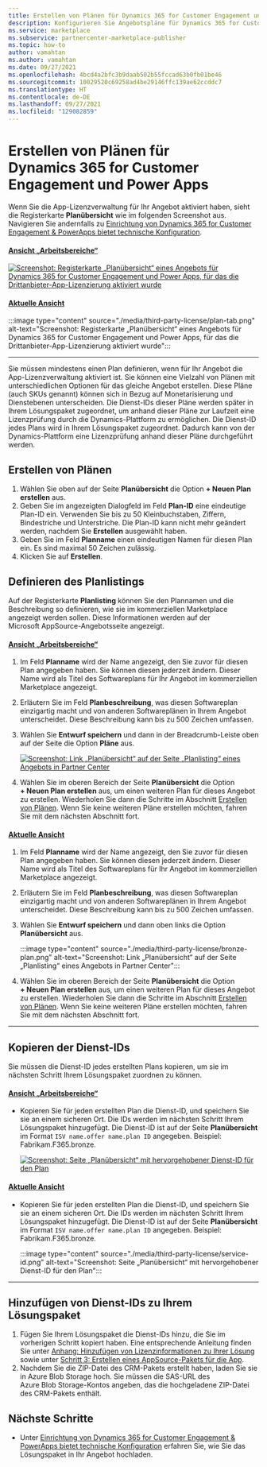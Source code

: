 ```yaml
---
title: Erstellen von Plänen für Dynamics 365 for Customer Engagement und Power Apps in Microsoft AppSource (Azure Marketplace)
description: Konfigurieren Sie Angebotspläne für Dynamics 365 for Customer Engagement und Power Apps, wenn Sie für Ihr Angebot die Drittanbieter-App-Verwaltung aktiviert haben.
ms.service: marketplace
ms.subservice: partnercenter-marketplace-publisher
ms.topic: how-to
author: vamahtan
ms.author: vamahtan
ms.date: 09/27/2021
ms.openlocfilehash: 4bcd4a2bfc3b9daab502b55fccad63b0fb01be46
ms.sourcegitcommit: 10029520c69258ad4be29146ffc139ae62ccddc7
ms.translationtype: HT
ms.contentlocale: de-DE
ms.lasthandoff: 09/27/2021
ms.locfileid: "129082859"
---
```

# <a name="create-dynamics-365-for-customer-engagement--power-apps-plans"></a>Erstellen von Plänen für Dynamics 365 for Customer Engagement und Power Apps

Wenn Sie die App-Lizenzverwaltung für Ihr Angebot aktiviert haben, sieht die Registerkarte **Planübersicht** wie im folgenden Screenshot aus. Navigieren Sie andernfalls zu [Einrichtung von Dynamics 365 for Customer Engagement & PowerApps bietet technische Konfiguration](dynamics-365-customer-engage-technical-configuration.md).

#### <a name="workspaces-view"></a>[Ansicht „Arbeitsbereiche“](#tab/workspaces-view)

[ ![Screenshot: Registerkarte „Planübersicht“ eines Angebots für Dynamics 365 for Customer Engagement und Power Apps, für das die Drittanbieter-App-Lizenzierung aktiviert wurde](./media/third-party-license/plan-tab-d365-workspaces.png) ](./media/third-party-license/plan-tab-d365-workspaces.png#lightbox)

#### <a name="current-view"></a>[Aktuelle Ansicht](#tab/current-view)

:::image type="content" source="./media/third-party-license/plan-tab.png" alt-text="Screenshot: Registerkarte „Planübersicht“ eines Angebots für Dynamics 365 for Customer Engagement und Power Apps, für das die Drittanbieter-App-Lizenzierung aktiviert wurde":::

---

Sie müssen mindestens einen Plan definieren, wenn für Ihr Angebot die App-Lizenzverwaltung aktiviert ist. Sie können eine Vielzahl von Plänen mit unterschiedlichen Optionen für das gleiche Angebot erstellen. Diese Pläne (auch SKUs genannt) können sich in Bezug auf Monetarisierung und Dienstebenen unterscheiden. Die Dienst-IDs dieser Pläne werden später in Ihrem Lösungspaket zugeordnet, um anhand dieser Pläne zur Laufzeit eine Lizenzprüfung durch die Dynamics-Plattform zu ermöglichen. Die Dienst-ID jedes Plans wird in Ihrem Lösungspaket zugeordnet. Dadurch kann von der Dynamics-Plattform eine Lizenzprüfung anhand dieser Pläne durchgeführt werden.

## <a name="create-a-plan"></a>Erstellen von Plänen

1. Wählen Sie oben auf der Seite **Planübersicht** die Option **+ Neuen Plan erstellen** aus.
1. Geben Sie im angezeigten Dialogfeld im Feld **Plan-ID** eine eindeutige Plan-ID ein. Verwenden Sie bis zu 50 Kleinbuchstaben, Ziffern, Bindestriche und Unterstriche. Die Plan-ID kann nicht mehr geändert werden, nachdem Sie **Erstellen** ausgewählt haben.
1. Geben Sie im Feld **Planname** einen eindeutigen Namen für diesen Plan ein. Es sind maximal 50 Zeichen zulässig.
1. Klicken Sie auf **Erstellen**.

## <a name="define-the-plan-listing"></a>Definieren des Planlistings

Auf der Registerkarte **Planlisting** können Sie den Plannamen und die Beschreibung so definieren, wie sie im kommerziellen Marketplace angezeigt werden sollen. Diese Informationen werden auf der Microsoft AppSource-Angebotsseite angezeigt.

#### <a name="workspaces-view"></a>[Ansicht „Arbeitsbereiche“](#tab/workspaces-view)

1. Im Feld **Planname** wird der Name angezeigt, den Sie zuvor für diesen Plan angegeben haben. Sie können diesen jederzeit ändern. Dieser Name wird als Titel des Softwareplans für Ihr Angebot im kommerziellen Marketplace angezeigt.
1. Erläutern Sie im Feld **Planbeschreibung**, was diesen Softwareplan einzigartig macht und von anderen Softwareplänen in Ihrem Angebot unterscheidet. Diese Beschreibung kann bis zu 500 Zeichen umfassen.
1. Wählen Sie **Entwurf speichern** und dann in der Breadcrumb-Leiste oben auf der Seite die Option **Pläne** aus.

    [ ![Screenshot: Link „Planübersicht“ auf der Seite „Planlisting“ eines Angebots in Partner Center](./media/third-party-license/bronze-plan-workspaces.png) ](./media/third-party-license/bronze-plan-workspaces.png#lightbox)

1. Wählen Sie im oberen Bereich der Seite **Planübersicht** die Option **+ Neuen Plan erstellen** aus, um einen weiteren Plan für dieses Angebot zu erstellen. Wiederholen Sie dann die Schritte im Abschnitt [Erstellen von Plänen](#create-a-plan). Wenn Sie keine weiteren Pläne erstellen möchten, fahren Sie mit dem nächsten Abschnitt fort.

#### <a name="current-view"></a>[Aktuelle Ansicht](#tab/current-view)

1. Im Feld **Planname** wird der Name angezeigt, den Sie zuvor für diesen Plan angegeben haben. Sie können diesen jederzeit ändern. Dieser Name wird als Titel des Softwareplans für Ihr Angebot im kommerziellen Marketplace angezeigt.
1. Erläutern Sie im Feld **Planbeschreibung**, was diesen Softwareplan einzigartig macht und von anderen Softwareplänen in Ihrem Angebot unterscheidet. Diese Beschreibung kann bis zu 500 Zeichen umfassen.
1. Wählen Sie **Entwurf speichern** und dann oben links die Option **Planübersicht** aus.

    :::image type="content" source="./media/third-party-license/bronze-plan.png" alt-text="Screenshot: Link „Planübersicht“ auf der Seite „Planlisting“ eines Angebots in Partner Center":::

1. Wählen Sie im oberen Bereich der Seite **Planübersicht** die Option **+ Neuen Plan erstellen** aus, um einen weiteren Plan für dieses Angebot zu erstellen. Wiederholen Sie dann die Schritte im Abschnitt [Erstellen von Plänen](#create-a-plan). Wenn Sie keine weiteren Pläne erstellen möchten, fahren Sie mit dem nächsten Abschnitt fort.

---

## <a name="copy-the-service-ids"></a>Kopieren der Dienst-IDs

Sie müssen die Dienst-ID jedes erstellten Plans kopieren, um sie im nächsten Schritt Ihrem Lösungspaket zuordnen zu können.

#### <a name="workspaces-view"></a>[Ansicht „Arbeitsbereiche“](#tab/workspaces-view)

- Kopieren Sie für jeden erstellten Plan die Dienst-ID, und speichern Sie sie an einem sicheren Ort. Die IDs werden im nächsten Schritt Ihrem Lösungspaket hinzugefügt. Die Dienst-ID ist auf der Seite **Planübersicht** im Format `ISV name.offer name.plan ID` angegeben. Beispiel: Fabrikam.F365.bronze.

    [ ![Screenshot: Seite „Planübersicht“ mit hervorgehobener Dienst-ID für den Plan](./media/third-party-license/service-id-workspaces.png) ](./media/third-party-license/service-id-workspaces.png#lightbox)

#### <a name="current-view"></a>[Aktuelle Ansicht](#tab/current-view)

- Kopieren Sie für jeden erstellten Plan die Dienst-ID, und speichern Sie sie an einem sicheren Ort. Die IDs werden im nächsten Schritt Ihrem Lösungspaket hinzugefügt. Die Dienst-ID ist auf der Seite **Planübersicht** im Format `ISV name.offer name.plan ID` angegeben. Beispiel: Fabrikam.F365.bronze.

    :::image type="content" source="./media/third-party-license/service-id.png" alt-text="Screenshot: Seite „Planübersicht“ mit hervorgehobener Dienst-ID für den Plan":::

---

## <a name="add-service-ids-to-your-solution-package"></a>Hinzufügen von Dienst-IDs zu Ihrem Lösungspaket

1. Fügen Sie Ihrem Lösungspaket die Dienst-IDs hinzu, die Sie im vorherigen Schritt kopiert haben. Eine entsprechende Anleitung finden Sie unter [Anhang: Hinzufügen von Lizenzinformationen zu Ihrer Lösung](/powerapps/developer/data-platform/appendix-add-license-information-to-your-solution) sowie unter [Schritt 3: Erstellen eines AppSource-Pakets für die App](/powerapps/developer/data-platform/create-package-app-appsource).
1. Nachdem Sie die ZIP-Datei des CRM-Pakets erstellt haben, laden Sie sie in Azure Blob Storage hoch. Sie müssen die SAS-URL des Azure Blob Storage-Kontos angeben, das die hochgeladene ZIP-Datei des CRM-Pakets enthält.

## <a name="next-steps"></a>Nächste Schritte

- Unter [Einrichtung von Dynamics 365 for Customer Engagement & PowerApps bietet technische Konfiguration](dynamics-365-customer-engage-technical-configuration.md) erfahren Sie, wie Sie das Lösungspaket in Ihr Angebot hochladen.
